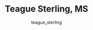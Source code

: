 ---
# this is autogenerated: do not edit
title: Teague Sterling, MS
author: teague_sterling
layout: author-bio
jobtitle: Director, Head of Computational Biology
bio: BioMarin Pharmaceutical
type: alumn
excerpt: ""
header:
  teaser: /assets/images/people/bio-sterling.jpg
papers: 
    - title: Predicted Biological Activity of Purchasable Chemical Space
      excerpt: Irwin JJ, Gaskins G, <u>Sterling T</u>, Mysinger MM, Keiser MJ. __J Chem Inf Model__. 2018 Jan 22.
      link: "https://doi.org/10.1021/acs.jcim.7b00316"

---